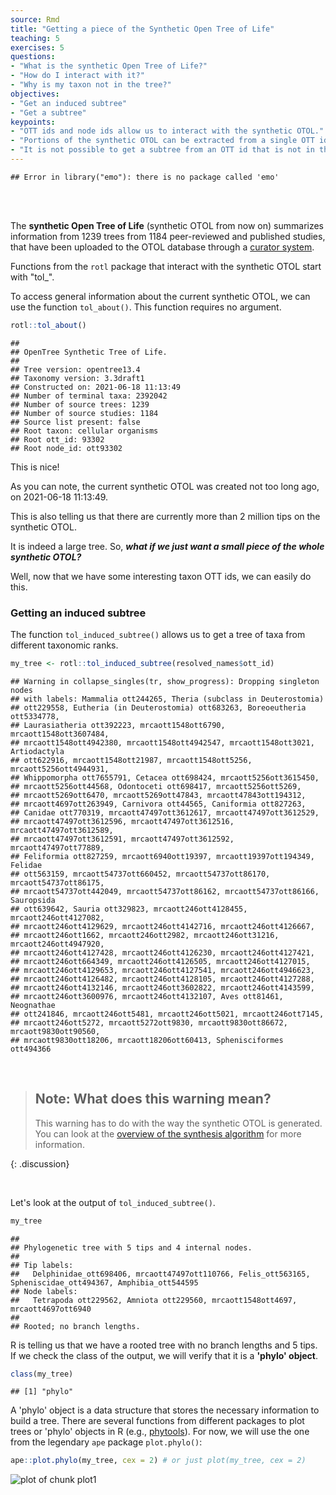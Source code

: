 ```yaml
---
source: Rmd
title: "Getting a piece of the Synthetic Open Tree of Life"
teaching: 5
exercises: 5
questions:
- "What is the synthetic Open Tree of Life?"
- "How do I interact with it?"
- "Why is my taxon not in the tree?"
objectives:
- "Get an induced subtree"
- "Get a subtree"
keypoints:
- "OTT ids and node ids allow us to interact with the synthetic OTOL."
- "Portions of the synthetic OTOL can be extracted from a single OTT id or from a bunch of OTT ids"
- "It is not possible to get a subtree from an OTT id that is not in the synthetic tree."
---
```


```
## Error in library("emo"): there is no package called 'emo'
```
<br/>
<br/>

The **synthetic Open Tree of Life** (synthetic OTOL from now on) summarizes information from 1239
trees from 1184 peer-reviewed and published studies, that have been uploaded to the OTOL database through a [curator system](https://tree.opentreeoflife.org/curator).

Functions from the `rotl` package that interact with the synthetic OTOL start with "tol_".

To access general information about the current synthetic OTOL, we can use the function `tol_about()`. This function requires no argument.


```r
rotl::tol_about()
```

```
## 
## OpenTree Synthetic Tree of Life.
## 
## Tree version: opentree13.4
## Taxonomy version: 3.3draft1
## Constructed on: 2021-06-18 11:13:49
## Number of terminal taxa: 2392042
## Number of source trees: 1239
## Number of source studies: 1184
## Source list present: false
## Root taxon: cellular organisms
## Root ott_id: 93302
## Root node_id: ott93302
```
This is nice!

As you can note, the current synthetic OTOL was created not too long ago, on 2021-06-18 11:13:49.

This is also telling us that there are currently more than 2 million tips on the synthetic OTOL.

It is indeed a large tree. So, **_what if we just want a small piece of the whole synthetic OTOL?_**

Well, now that we have some interesting taxon OTT ids, we can easily do this.


### Getting an induced subtree

The function `tol_induced_subtree()` allows us to get a tree of taxa from different taxonomic ranks.


```r
my_tree <- rotl::tol_induced_subtree(resolved_names$ott_id)
```

```
## Warning in collapse_singles(tr, show_progress): Dropping singleton nodes
## with labels: Mammalia ott244265, Theria (subclass in Deuterostomia)
## ott229558, Eutheria (in Deuterostomia) ott683263, Boreoeutheria ott5334778,
## Laurasiatheria ott392223, mrcaott1548ott6790, mrcaott1548ott3607484,
## mrcaott1548ott4942380, mrcaott1548ott4942547, mrcaott1548ott3021, Artiodactyla
## ott622916, mrcaott1548ott21987, mrcaott1548ott5256, mrcaott5256ott4944931,
## Whippomorpha ott7655791, Cetacea ott698424, mrcaott5256ott3615450,
## mrcaott5256ott44568, Odontoceti ott698417, mrcaott5256ott5269,
## mrcaott5269ott6470, mrcaott5269ott47843, mrcaott47843ott194312,
## mrcaott4697ott263949, Carnivora ott44565, Caniformia ott827263,
## Canidae ott770319, mrcaott47497ott3612617, mrcaott47497ott3612529,
## mrcaott47497ott3612596, mrcaott47497ott3612516, mrcaott47497ott3612589,
## mrcaott47497ott3612591, mrcaott47497ott3612592, mrcaott47497ott77889,
## Feliformia ott827259, mrcaott6940ott19397, mrcaott19397ott194349, Felidae
## ott563159, mrcaott54737ott660452, mrcaott54737ott86170, mrcaott54737ott86175,
## mrcaott54737ott442049, mrcaott54737ott86162, mrcaott54737ott86166, Sauropsida
## ott639642, Sauria ott329823, mrcaott246ott4128455, mrcaott246ott4127082,
## mrcaott246ott4129629, mrcaott246ott4142716, mrcaott246ott4126667,
## mrcaott246ott1662, mrcaott246ott2982, mrcaott246ott31216, mrcaott246ott4947920,
## mrcaott246ott4127428, mrcaott246ott4126230, mrcaott246ott4127421,
## mrcaott246ott664349, mrcaott246ott4126505, mrcaott246ott4127015,
## mrcaott246ott4129653, mrcaott246ott4127541, mrcaott246ott4946623,
## mrcaott246ott4126482, mrcaott246ott4128105, mrcaott246ott4127288,
## mrcaott246ott4132146, mrcaott246ott3602822, mrcaott246ott4143599,
## mrcaott246ott3600976, mrcaott246ott4132107, Aves ott81461, Neognathae
## ott241846, mrcaott246ott5481, mrcaott246ott5021, mrcaott246ott7145,
## mrcaott246ott5272, mrcaott5272ott9830, mrcaott9830ott86672, mrcaott9830ott90560,
## mrcaott9830ott18206, mrcaott18206ott60413, Sphenisciformes ott494366
```

<br/>

> ## Note: What does this warning mean?
>
> This warning has to do with the way the synthetic OTOL is generated.
> You can look at the [overview of the synthesis algorithm](https://docs.google.com/presentation/d/1RwoNTUK3LKgBupBNOc1TNsIpucuMUddlYW6rC56We10/edit?usp=sharing) for more information.
>
>
{: .discussion}

<br/>

Let's look at the output of `tol_induced_subtree()`.


```r
my_tree
```

```
## 
## Phylogenetic tree with 5 tips and 4 internal nodes.
## 
## Tip labels:
##   Delphinidae_ott698406, mrcaott47497ott110766, Felis_ott563165, Spheniscidae_ott494367, Amphibia_ott544595
## Node labels:
##   Tetrapoda ott229562, Amniota ott229560, mrcaott1548ott4697, mrcaott4697ott6940
## 
## Rooted; no branch lengths.
```

R is telling us that we have a rooted tree with no branch lengths and 5 tips.
If we check the class of the output, we will verify that it is a **'phylo' object**.


```r
class(my_tree)
```

```
## [1] "phylo"
```

A 'phylo' object is a data structure that stores the necessary information to build a tree.
There are several functions from different packages to plot trees or 'phylo' objects in R (e.g., [phytools](https://cran.r-project.org/web/packages/phytools/phytools.pdf)). For now, we will use the one from the legendary `ape` package `plot.phylo()`:


```r
ape::plot.phylo(my_tree, cex = 2) # or just plot(my_tree, cex = 2)
```

![plot of chunk plot1](figure/plot1-1.png)











